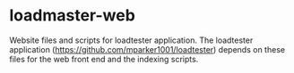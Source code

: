 loadmaster-web
==============

Website files and scripts for loadtester application. The loadtester
application (https://github.com/mparker1001/loadtester) depends on these files
for the web front end and the indexing scripts.
